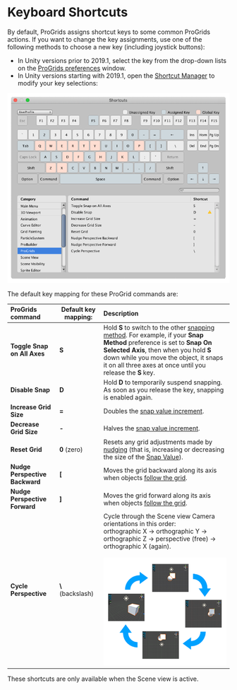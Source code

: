 # Keyboard Shortcuts

By default, ProGrids assigns shortcut keys to some common ProGrids actions. If you want to change the key assignments, use one of the following methods to choose a new key (including joystick buttons):

* In Unity versions prior to 2019.1, select the key from the drop-down lists on the [ProGrids preferences](preferences.md#shortcuts) window. 
* In Unity versions starting with 2019.1, open the [Shortcut Manager](https://docs.unity3d.com/Manual/ShortcutsManager.html) to modify your key selections:

![ProGrids key mapping in the Unity Shortcuts Manager](images/shortcuts.png)

The default key mapping for these ProGrid commands are:

| **ProGrids command**      | **Default key mapping:** | **Description**                                              |
| :----------------------------- | ------------------------ | :----------------------------------------------------------- |
| **Toggle Snap on All Axes**    | **S**                    | Hold **S** to switch to the other [snapping method](preferences.md#behavior). For example, if your **Snap Method** preference is set to **Snap On Selected Axis**, then when you hold **S** down while you move the object, it snaps it on all three axes at once until you release the **S** key. |
| **Disable Snap**               | **D**                    | Hold **D** to temporarily suspend snapping. As soon as you release the key, snapping is enabled again. |
| **Increase Grid Size**         | **=**                    | Doubles the [snap value increment](snapping.md).             |
| **Decrease Grid Size**         | **-**                    | Halves the [snap value increment](snapping.md).              |
| **Reset Grid**    | **0** (zero) | Resets any grid adjustments made by [nudging](snapping.md) (that is, increasing or decreasing the size of the [Snap Value](snapping.md)). |
| **Nudge Perspective Backward** | **[**                    | Moves the grid backward along its axis when objects [follow the grid](preferences.md#follow). |
| **Nudge Perspective Forward**  | **]**                    | Moves the grid forward along its axis when objects [follow the grid](preferences.md#follow). |
| **Cycle Perspective**          | **\\** (backslash) | Cycle through the Scene view Camera orientations in this order: <br />orthographic X -&gt; orthographic Y -&gt; orthographic Z -&gt; perspective (free) -&gt; orthographic X (again).<br /><br />![Cycling through the Camera orientation](images/cycle-perspective.png) |

These shortcuts are only available when the Scene view is active.